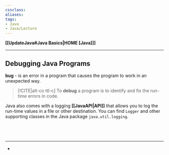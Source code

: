```yaml
---
cssclass:
aliases:
tags:
- Java
- Java/Lecture
---
```

**[[UpdateJava#Java Basics|HOME [Java]]]**

---
## Debugging Java Programs
**bug** - is an error in a program that causes the program to work in an unexpected way.

>[!CITE|alt-co ttl-c] To **debug** a program is to identify and fix the run-time errors in code.

Java also comes with a logging **[[JavaAPI|API]]** that allows you to log the run-time values in a file or other destination. You can find `Logger` and other supporting classes in the Java package `java.util.logging`.

<br>

# 
---
- 